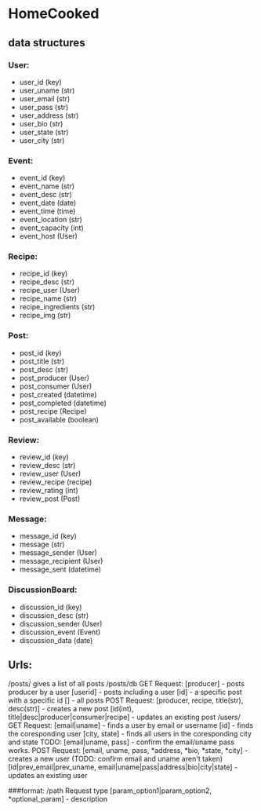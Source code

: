 # HomeCooked

## data structures
### User:
- user_id               (key)
- user_uname            (str)
- user_email            (str)
- user_pass             (str)
- user_address          (str)
- user_bio              (str)
- user_state            (str)
- user_city             (str)

### Event:
- event_id              (key)
- event_name            (str)
- event_desc            (str)
- event_date            (date)
- event_time            (time)
- event_location        (str)
- event_capacity        (int)
- event_host            (User)

### Recipe:
- recipe_id             (key)
- recipe_desc           (str)
- recipe_user           (User)
- recipe_name           (str)
- recipe_ingredients    (str)
- recipe_img            (str)

### Post:
- post_id               (key)
- post_title            (str)
- post_desc             (str)
- post_producer         (User)
- post_consumer         (User)
- post_created          (datetime)
- post_completed        (datetime)
- post_recipe           (Recipe)
- post_available        (boolean)

### Review:
- review_id             (key)
- review_desc           (str)
- review_user           (User)
- review_recipe         (recipe)
- review_rating         (int)
- review_post           (Post)

### Message:
- message_id            (key)
- message               (str)
- message_sender        (User)
- message_recipient     (User)
- message_sent          (datetime)

### DiscussionBoard:
- discussion_id         (key)
- discussion_desc       (str)
- discussion_sender     (User)
- discussion_event      (Event)
- discussion_data       (date)

## Urls:
/posts/      gives a list of all posts
/posts/db
    GET Request:
        [producer] - posts producer by a user
        [userid] - posts including a user
        [id] - a specific post with a specific id
        [] - all posts
    POST Request:
        [producer, recipe, title(str), desc(str)] - creates a new post
        [id(int), title|desc|producer|consumer|recipe] - updates an existing post
/users/
    GET Request:
        [email|uname] - finds a user by email or username
        [id] - finds the coresponding user
        [city, state] - finds all users in the coresponding city and state
        TODO: [email|uname, pass] - confirm the email/uname pass works.
    POST Request:
        [email, uname, pass, *address, *bio, *state, *city] - creates a new user (TODO: confirm email and uname aren't taken)
        [id|prev_email|prev_uname, email|uname|pass|address|bio|city|state] - updates an existing user

###format:
/path
    Request type
        [param_option1|param_option2, *optional_param] - description
